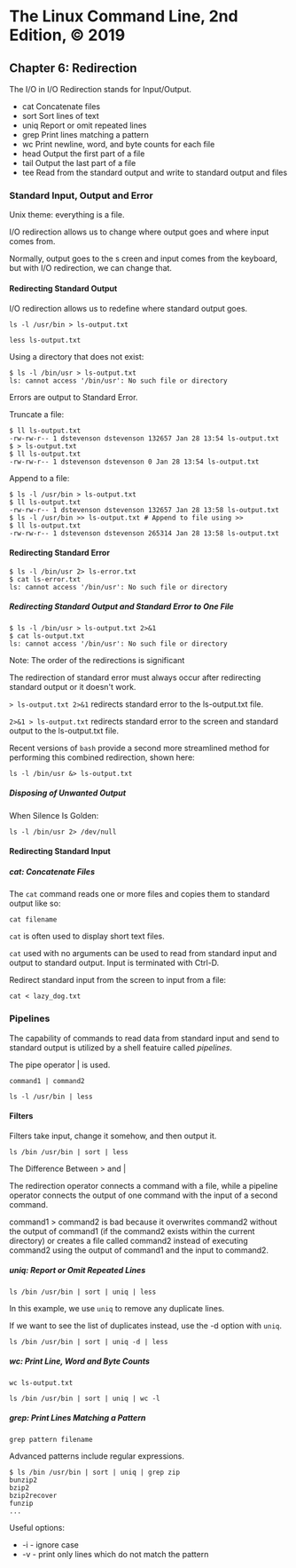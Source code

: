 # The Linux Command Line, 2nd Edition, © 2019

## Chapter 6: Redirection

The I/O in I/O Redirection stands for Input/Output.

* cat Concatenate files
* sort Sort lines of text
* uniq Report or omit repeated lines
* grep Print lines matching a pattern
* wc Print newline, word, and byte counts for each file
* head Output the first part of a file
* tail Output the last part of a file
* tee Read from the standard output and write to standard output and files

### Standard Input, Output and Error

Unix theme: everything is a file.

I/O redirection allows us to change where output goes and where input comes from.

Normally, output goes to the s creen and input comes from the keyboard,
but with I/O redirection, we can change that.

#### Redirecting Standard Output

I/O redirection allows us to redefine where standard output goes.

`ls -l /usr/bin > ls-output.txt`

`less ls-output.txt`

Using a directory that does not exist:

```
$ ls -l /bin/usr > ls-output.txt
ls: cannot access '/bin/usr': No such file or directory
```

Errors are output to Standard Error.

Truncate a file:

```
$ ll ls-output.txt
-rw-rw-r-- 1 dstevenson dstevenson 132657 Jan 28 13:54 ls-output.txt
$ > ls-output.txt
$ ll ls-output.txt
-rw-rw-r-- 1 dstevenson dstevenson 0 Jan 28 13:54 ls-output.txt
```

Append to a file:

```
$ ls -l /usr/bin > ls-output.txt
$ ll ls-output.txt
-rw-rw-r-- 1 dstevenson dstevenson 132657 Jan 28 13:58 ls-output.txt
$ ls -l /usr/bin >> ls-output.txt # Append to file using >>
$ ll ls-output.txt
-rw-rw-r-- 1 dstevenson dstevenson 265314 Jan 28 13:58 ls-output.txt
```

#### Redirecting Standard Error

```
$ ls -l /bin/usr 2> ls-error.txt
$ cat ls-error.txt
ls: cannot access '/bin/usr': No such file or directory
```
##### Redirecting Standard Output and Standard Error to One File

```
$ ls -l /bin/usr > ls-output.txt 2>&1
$ cat ls-output.txt
ls: cannot access '/bin/usr': No such file or directory
```

Note: The order of the redirections is significant

The redirection of standard error must always occur after redirecting standard output
or it doesn't work.

`> ls-output.txt 2>&1` redirects standard error to the ls-output.txt file.

`2>&1 > ls-output.txt` redirects standard error to the screen and standard output to the ls-output.txt file.

Recent versions of `bash` provide a second more streamlined method for performing this combined redirection, shown here:

`ls -l /bin/usr &> ls-output.txt`

##### Disposing of Unwanted Output

When Silence Is Golden:

`ls -l /bin/usr 2> /dev/null`

#### Redirecting Standard Input

##### cat: Concatenate Files

The `cat` command reads one or more files and copies them to standard output like so:

`cat filename`

`cat` is often used to display short text files.

`cat` used with no arguments can be used to read from standard input and output to standard output.
Input is terminated with Ctrl-D.

Redirect standard input from the screen to input from a file:

`cat < lazy_dog.txt`

### Pipelines

The capability of commands to read data from standard input and send to standard output is utilized by a shell featuire called _pipelines_.

The pipe operator | is used.

`command1 | command2`

`ls -l /usr/bin | less`

#### Filters

Filters take input, change it somehow, and then output it.

`ls /bin /usr/bin | sort | less`

The Difference Between > and | 

The redirection operator connects a command with a file, while a pipeline operator
connects the output of one command with the input of a second command.

command1 > command2 is bad because it overwrites command2 without the output of command1 (if the command2 exists within the current directory) or creates a file called command2 instead of executing command2 using the output of command1 and the input to command2.

##### uniq: Report or Omit Repeated Lines

`ls /bin /usr/bin | sort | uniq | less`

In this example, we use `uniq` to remove any duplicate lines.

If we want to see the list of duplicates instead, use the -d option with `uniq`.

`ls /bin /usr/bin | sort | uniq -d | less`

##### wc: Print Line, Word and Byte Counts

`wc ls-output.txt`

`ls /bin /usr/bin | sort | uniq | wc -l`

##### grep: Print Lines Matching a Pattern

`grep pattern filename`

Advanced patterns include regular expressions.

```
$ ls /bin /usr/bin | sort | uniq | grep zip
bunzip2
bzip2
bzip2recover
funzip
...
```

Useful options:

* -i - ignore case
* -v - print only lines which do not match the pattern